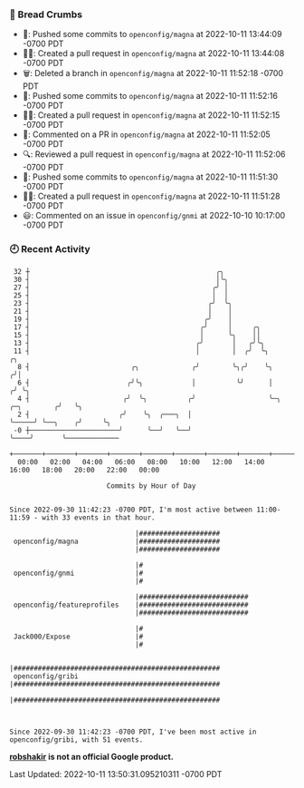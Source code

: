 ### 🍞 Bread Crumbs

 * 🚢: Pushed some commits to `openconfig/magna` at 2022-10-11 13:44:09 -0700 PDT
 * ✍🏼: Created a pull request in `openconfig/magna` at 2022-10-11 13:44:08 -0700 PDT
 * 🗑: Deleted a branch in `openconfig/magna` at 2022-10-11 11:52:18 -0700 PDT
 * 🚢: Pushed some commits to `openconfig/magna` at 2022-10-11 11:52:16 -0700 PDT
 * ✍🏼: Created a pull request in `openconfig/magna` at 2022-10-11 11:52:15 -0700 PDT
 * 💬: Commented on a PR in  `openconfig/magna` at 2022-10-11 11:52:05 -0700 PDT
 * 🔍: Reviewed a pull request in  `openconfig/magna` at 2022-10-11 11:52:06 -0700 PDT
 * 🚢: Pushed some commits to `openconfig/magna` at 2022-10-11 11:51:30 -0700 PDT
 * ✍🏼: Created a pull request in `openconfig/magna` at 2022-10-11 11:51:28 -0700 PDT
 * 😃: Commented on an issue in `openconfig/gnmi` at 2022-10-10 10:17:00 -0700 PDT

### 🕘 Recent Activity
```
 32 ┼                                              ╭╮
 30 ┤                                              │╰╮
 27 ┤                                             ╭╯ │
 25 ┤                                             │  │
 23 ┤                                            ╭╯  ╰╮
 21 ┤                                            │    │
 19 ┤                                           ╭╯    │
 17 ┤                                          ╭╯     │     ╭╮
 15 ┤                                          │      ╰╮    ││
 13 ┤                                         ╭╯       │   ╭╯╰╮
 11 ┤                                         │        │  ╭╯  ╰╮                      ╭╮
  8 ┤                         ╭╮             ╭╯        ╰╮╭╯    ╰╮                    ╭╯│
  6 ┤                        ╭╯╰╮            │          ╰╯      │                   ╭╯ ╰╮
  4 ┤                       ╭╯  ╰╮          ╭╯                  ╰─╮     ╭─╮        ╭╯   ╰╮
  2 ┤                      ╭╯    ╰╮  ╭───╮  │                     ╰─────╯ ╰──╮    ╭╯     ╰╮
 -0 ┼──────────────────────╯      ╰──╯   ╰──╯                                ╰────╯       ╰─────────────
    +───────+───────+───────+───────+───────+───────+───────+───────+───────+───────+───────+───────+────
  00:00   02:00   04:00   06:00   08:00   10:00   12:00   14:00   16:00   18:00   20:00   22:00   00:00   

						Commits by Hour of Day


Since 2022-09-30 11:42:23 -0700 PDT, I'm most active between 11:00-11:59 - with 33 events in that hour.

```



```
                               |####################
 openconfig/magna              |####################
                               |####################

                               |#
 openconfig/gnmi               |#
                               |#

                               |###########################
 openconfig/featureprofiles    |###########################
                               |###########################

                               |#
 Jack000/Expose                |#
                               |#

                               |###################################################
 openconfig/gribi              |###################################################
                               |###################################################



Since 2022-09-30 11:42:23 -0700 PDT, I've been most active in openconfig/gribi, with 51 events.

```
**[robshakir](mailto:robjs@google.com) is not an official Google product.**  


Last Updated: 2022-10-11 13:50:31.095210311 -0700 PDT
